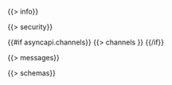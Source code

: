 {{> info}}

{{> security}}

{{#if asyncapi.channels}}
{{> channels }}
{{/if}}

{{> messages}}

{{> schemas}}
